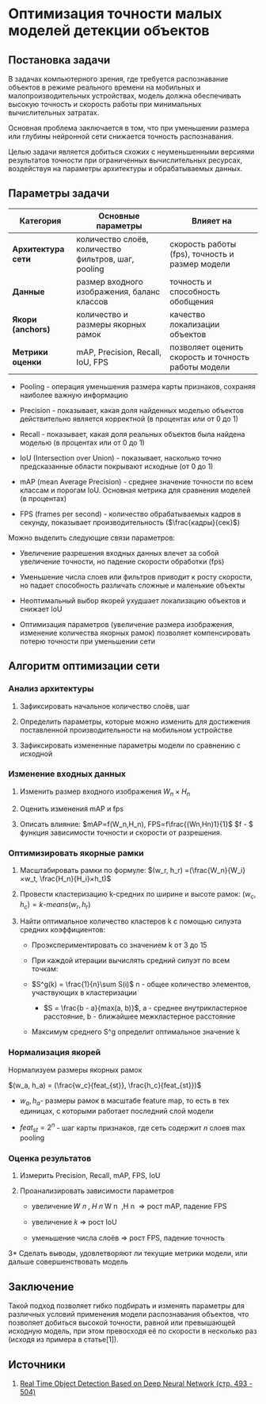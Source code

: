 # Оптимизация точности малых моделей детекции объектов

## Постановка задачи

В задачах компьютерного зрения, где требуется распознавание объектов в режиме реального времени на мобильных и малопроизводительных устройствах, модель должна обеспечивать высокую точность и скорость работы при минимальных вычислительных затратах.

Основная проблема заключается в том, что при уменьшении размера или глубины нейронной сети снижается точность распознавания. 

Целью задачи является добиться схожих с неуменьшенными версиями результатов точности при ограниченных вычислительных ресурсах, воздействуя на параметры архитектуры и обрабатываемых данных.

## Параметры задачи

| Категория            | Основные параметры                                  | Влияет на                                           |
| -------------------- | --------------------------------------------------- | --------------------------------------------------- |
| **Архитектура сети** | количество слоёв, количество фильтров, шаг, pooling | скорость работы (fps), точность и размер модели     |
| **Данные**           | размер входного изображения, баланс классов         | точность и способность обобщения                    |
| **Якори (anchors)**  | количество и размеры якорных рамок                  | качество локализации объектов                       |
| **Метрики оценки**   | mAP, Precision, Recall, IoU, FPS                    | позволяет оценить скорость и точность работы модели |

* Pooling - операция уменьшения размера карты признаков, сохраняя наиболее важную информацию

* Precision - показывает, какая доля найденных моделью объектов действительно является корректной (в процентах или от 0 до 1)

* Recall - показывает, какая доля реальных объектов была найдена моделью (в процентах или от 0 до 1)

* IoU (Intersection over Union) - показывает, насколько точно предсказанные области покрывают исходные (от 0 до 1)

* mAP (mean Average Precision) - среднее значение точности по всем классам и порогам IoU. Основная метрика для сравнения моделей (в процентах)

* FPS (frames per second) - количество обрабатываемых кадров в секунду, показывает производительность ($\frac{кадры}{сек}$)

Можно выделить следующие связи параметров:

* Увеличение разрешения входных данных влечет за собой увеличение точности, но падение скорости обработки (fps)

* Уменьшение числа слоев или фильтров приводит к росту скорости, но падает способность различать сложные и маленькие объекты

* Неоптимальный выбор якорей ухудшает локализацию объектов и снижает IoU

* Оптимизация параметров (увеличение размера изображения, изменение количества якорных рамок) позволяет компенсировать потерю точности при уменьшении сети

## Алгоритм оптимизации сети

### Анализ архитектуры

1. Зафиксировать начальное количество слоёв, шаг

2. Определить параметры, которые можно изменить для достижения поставленной производительности на мобильном устройстве

3. Зафиксировать измененные параметры модели по сравнению с исходной

### Изменение входных данных

1. Изменить размер входного изображения $W_n × H_n$

2. Оценить изменения mAP и fps

3. Описать влияние: 
   $mAP∝f(W_n,H_n​), FPS∝f\frac{(Wn​,Hn​)1}{1}$
   $f - $ функция зависимости точности и скорости от разрешения.​

### Оптимизировать якорные рамки

1. Масштабировать рамки по формуле: 
   $(w_r, h_r) =(\frac{W_n}{W_i}×w_t, \frac{H_n}{H_i}×h_t)$

2. Провести кластеризацию k-средних по ширине и высоте рамок:
   $(w_c, h_c) = k$-$means(w_r, h_r)$

3. Найти оптимальное количество кластеров k с помощью силуэта средних коэффициентов:
   
   * Проэкспериментировать со значением k от 3 до 15
   
   * При каждой итерации вычислять средний силуэт по всем точкам:
   
   * $S^g(k) = \frac{1}{n}\sum S(i)$
     n - общее количество элементов, участвующих в кластеризации
     
     * $S = \frac{b - a}{max(a, b)}$,
       a - среднее внутрикластерное расстояние,
       b - ближайшее межкластерное расстояние
   
   * Максимум среднего S^g определит оптимальное значение k

### Нормализация якорей

Нормализуем размеры якорных рамок

$(w_a, h_a) = (\frac{w_c}{feat_{st}}, \frac{h_c}{feat_{st}})$

* $w_a, h_a$- размеры рамок в масштабе feature map, то есть в тех единицах, с которыми работает последний слой модели

* $feat_{st} = 2^n$ - шаг карты признаков, где сеть содержит $n$ слоев max pooling

### Оценка результатов

1. Измерить Precision, Recall, mAP, FPS, IoU

2. Проанализировать зависимости параметров
   
   * увеличение 𝑊 𝑛 , 𝐻 𝑛 W n ​ ,H n ​ ⇒ рост mAP, падение FPS 
   
   * увеличение 𝑘 => рост IoU 
   
   * уменьшение числа слоёв ⇒ рост FPS, падение точность

3*  Сделать выводы, удовлетворяют ли текущие метрики модели, или дальше совершенствовать модель

## Заключение

Такой подход позволяет гибко подбирать и изменять параметры для различных условий применения модели распознавания объектов, что позволяет добиться высокой точности, равной или превышающей исходную модель, при этом превосходя её по скорости в несколько раз (исходя из примера в статье[1]).

## Источники

1. [Real Time Object Detection Based on Deep Neural Network (стр. 493 - 504)](https://link.springer.com/journal/41315)
